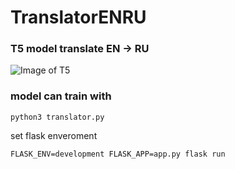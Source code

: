 # TranslatorENRU
### T5 model translate EN -> RU

![Image of T5](https://github.com/doanquanvietnamca/engru/blob/master/img/t5.png)
### model can train with
```
python3 translator.py
```
set flask enveroment
```
FLASK_ENV=development FLASK_APP=app.py flask run
```
